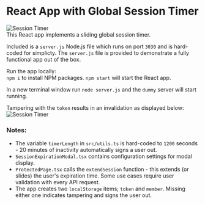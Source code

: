 # React App with Global Session Timer
![Session Timer](https://www.aaronwht.com/images/content/member-session.gif)  
This React app implements a sliding global session timer.  

Included is a `server.js` Node.js file which runs on port `3030` and is hard-coded for simplicty.  The `server.js` file is provided to demonstrate a fully functional app out of the box.  

Run the app locally:    
`npm i` to install NPM packages.
`npm start` will start the React app.  

In a new terminal window run `node server.js` and the `dummy` server will start running.

Tampering with the `token` results in an invalidation as displayed below: 
![Session Timer](https://aaronwht.s3-us-west-2.amazonaws.com/images/content/jwt-tampered.gif)  

### Notes:
- The variable `timerLength` in `src/utils.ts` is hard-coded to `1200` seconds - 20 minutes of inactivity automatically signs a user out.
- `SessionExpirationModal.tsx` contains configuration settings for modal display.
- `ProtectedPage.tsx` calls the `extendSession` function - this extends (or slides) the user's expiration time.  Some use cases require user validation with every API request.
- The app creates two `localStorage` items; `token` and `member`.  Missing either one indicates tampering and signs the user out.